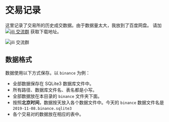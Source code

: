 # 交易记录

这里记录了交易所的历史成交数据。由于数据量太大，我放到了百度网盘。
请加
<a target="_blank" href="//shang.qq.com/wpa/qunwpa?idkey=7f61280435c41608fb8cb96cf8af7d31ef0007c44b223c9e3596ce84dec329bc"><img border="0" src="https://img.shields.io/badge/QQ%20群-23%2053%2000%2093-blue.svg" alt="jili 交流群" title="jili 交流群"></a> 获取下载地址。

![jili 交流群](https://user-images.githubusercontent.com/6028869/68080839-5d677700-fe3e-11e9-9e1d-9eeb71e5832c.jpg)

## 数据格式

数据使用以下方式保存。以 `binance` 为例：

- 全部数据保存在 SQLite3 数据库文件中。
- 所有路径、数据库文件名、表名都是小写。
- 全部数据放在本目录的 `binance` 文件夹下面。
- 按照**北京时间**，数据按天放入各个数据文件中。今天的 `binance` 数据文件名是 `2019-11-08.binance.sqlite3`
- 各个交易对的数据放在相应的表中。

<!-- TODO: 提供工具，把每天的汇总成一个文件，并计算相关的表 -->
